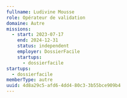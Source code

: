 ```yaml
---
fullname: Ludivine Mousse
role: Opérateur de validation
domaine: Autre
missions:
  - start: 2023-07-17
    end: 2024-12-31
    status: independent
    employer: DossierFacile
    startups:
      - dossierfacile
startups:
  - dossierfacile
memberType: autre
uuid: 4d8a29c5-afd6-4dd4-80c3-3b55bce909b4
---
```

